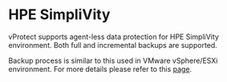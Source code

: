 # HPE SimpliVity

vProtect supports agent-less data protection for HPE SimpliVity environment. Both full and incremental backups are supported.

Backup process is similar to this used in VMware vSphere/ESXi environment. For more details please refer to this [page](vmware-vsphere.md).

